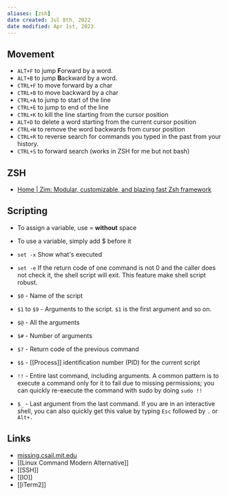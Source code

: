 ```yaml
---
aliases: [zsh]
date created: Jul 8th, 2022
date modified: Apr 1st, 2023
---
```


## Movement
- `ALT+F` to jump **F**orward by a word.
- `ALT+B` to jump **B**ackward by a word.
- `CTRL+F` to move forward by a char
- `CTRL+B` to move backward by a char
- `CTRL+A` to jump to start of the line
- `CTRL+E` to jump to end of the line
- `CTRL+K` to kill the line starting from the cursor position
- `ALT+D` to delete a word starting from the current cursor position
- `CTRL+W` to remove the word backwards from cursor position
- `CTRL+R` to reverse search for commands you typed in the past from your history.
- `CTRL+S` to forward search (works in ZSH for me but not bash)

## ZSH
- [Home | Zim: Modular, customizable, and blazing fast Zsh framework](https://zimfw.sh/)

## Scripting
- To assign a variable, use = **without** space
- To use a variable, simply add $ before it
- `set -x` Show what's executed
- `set -e` If the return code of one command is not 0 and the caller does not check it, the shell script will exit. This feature make shell script robust.

- `$0` - Name of the script
- `$1` to `$9` - Arguments to the script. `$1` is the first argument and so on.
- `$@` - All the arguments
- `$#` - Number of arguments
- `$?` - Return code of the previous command
- `$$` - [[Process]] identification number (PID) for the current script
- `!!` - Entire last command, including arguments. A common pattern is to execute a command only for it to fail due to missing permissions; you can quickly re-execute the command with sudo by doing `sudo !!`
- `$_` - Last argument from the last command. If you are in an interactive shell, you can also quickly get this value by typing `Esc` followed by `.` or `Alt+.`

## Links
- [missing.csail.mit.edu](https://missing.csail.mit.edu/2020/shell-tools/)  
- [[Linux Command Modern Alternative]]
- [[SSH]]
- [[IO]]
- [[iTerm2]]
